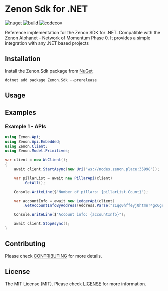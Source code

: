 # Zenon Sdk for .NET

[![nuget](https://img.shields.io/nuget/vpre/Zenon.Sdk)](https://nuget.org/packages/Zenon.Sdk) [![build](https://img.shields.io/github/workflow/status/kingGorrin/znn_sdk_csharp/Zenon.Sdk.NET)](https://github.com/KingGorrin/znn_sdk_csharp/actions/workflows/publish.yml) [![codecov](https://img.shields.io/codecov/c/github/KingGorrin/znn_sdk_csharp?token=FWKGWMWO7U)](https://codecov.io/gh/KingGorrin/znn_sdk_csharp)

Reference implementation for the Zenon SDK for .NET. Compatible with the Zenon Alphanet - Network of Momentum Phase 0. 
It provides a simple integration with any .NET based projects

## Installation

Install the Zenon.Sdk package from [NuGet](https://www.nuget.org/packages/Zenon.Sdk)

```
dotnet add package Zenon.Sdk --prerelease
```

## Usage

## Examples

### Example 1 - APIs

```csharp
using Zenon.Api;
using Zenon.Api.Embedded;
using Zenon.Client;
using Zenon.Model.Primitives;

var client = new WsClient();
{
    await client.StartAsync(new Uri("ws://nodes.zenon.place:35998"));

    var pillarList = await new PillarApi(client)
        .GetAll();

    Console.WriteLine($"Number of pillars: {pillarList.Count}");

    var accountInfo = await new LedgerApi(client)
        .GetAccountInfoByAddress(Address.Parse("z1qq0hffeyj0htmnr4gc6grd8zmqfvwzgrydt402"));

    Console.WriteLine($"Account info: {accountInfo}");

    await client.StopAsync();
}
```

## Contributing

Please check [CONTRIBUTING](./CONTRIBUTING.md) for more details.

## License

The MIT License (MIT). Please check [LICENSE](./LICENSE) for more information.